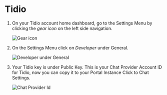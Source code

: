 # Tidio

1. On your Tidio account home dashboard, go to the Settings Menu by clicking the *gear icon* on the left side navigation.

    ![Gear icon](./images/30.png)

1. On the Settings Menu click on *Developer* under General.
  
    ![Developer under General](./images/31.png)

1. Your Tidio key is under Public Key. This is your Chat Provider Account ID for Tidio, now you can copy it to your Portal Instance Click to Chat Settings.
  
    ![Chat Provider Id](./images/32.png)

